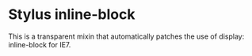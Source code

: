 # Stylus inline-block

 This is a transparent mixin that automatically patches the use of display: inline-block for IE7.